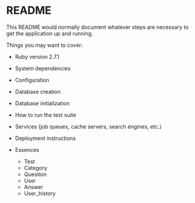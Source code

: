 # README

This README would normally document whatever steps are necessary to get the
application up and running.

Things you may want to cover:

* Ruby version 2.7.1

* System dependencies

* Configuration

* Database creation

* Database initialization

* How to run the test suite

* Services (job queues, cache servers, search engines, etc.)

* Deployment instructions

* Essences
    * Test
    * Category
    * Question
    * User
    * Answer
    * User_history
  
